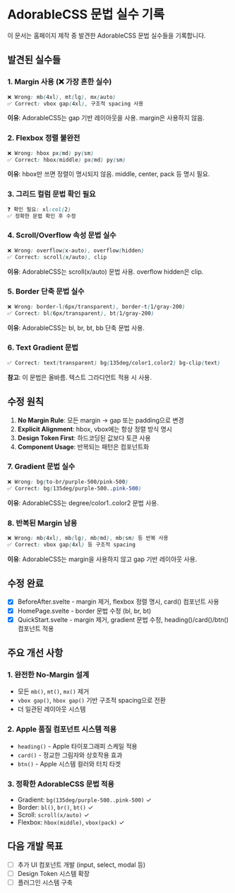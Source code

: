 # AdorableCSS 문법 실수 기록

이 문서는 홈페이지 제작 중 발견한 AdorableCSS 문법 실수들을 기록합니다.

## 발견된 실수들

### 1. Margin 사용 (❌ 가장 흔한 실수)
```css
❌ Wrong: mb(4xl), mt(lg), mx(auto)
✅ Correct: vbox gap(4xl), 구조적 spacing 사용
```
**이유**: AdorableCSS는 gap 기반 레이아웃을 사용. margin은 사용하지 않음.

### 2. Flexbox 정렬 불완전
```css
❌ Wrong: hbox px(md) py(sm)
✅ Correct: hbox(middle) px(md) py(sm)
```
**이유**: hbox만 쓰면 정렬이 명시되지 않음. middle, center, pack 등 명시 필요.

### 3. 그리드 컬럼 문법 확인 필요
```css
❓ 확인 필요: xl:col(2) 
✅ 정확한 문법 확인 후 수정
```

### 4. Scroll/Overflow 속성 문법 실수
```css
❌ Wrong: overflow(x-auto), overflow(hidden)
✅ Correct: scroll(x/auto), clip
```
**이유**: AdorableCSS는 scroll(x/auto) 문법 사용. overflow hidden은 clip.

### 5. Border 단축 문법 실수
```css
❌ Wrong: border-l(6px/transparent), border-t(1/gray-200)
✅ Correct: bl(6px/transparent), bt(1/gray-200)
```
**이유**: AdorableCSS는 bl, br, bt, bb 단축 문법 사용.

### 6. Text Gradient 문법
```css
✅ Correct: text(transparent) bg(135deg/color1,color2) bg-clip(text)
```
**참고**: 이 문법은 올바름. 텍스트 그라디언트 적용 시 사용.

## 수정 원칙

1. **No Margin Rule**: 모든 margin → gap 또는 padding으로 변경
2. **Explicit Alignment**: hbox, vbox에는 항상 정렬 방식 명시  
3. **Design Token First**: 하드코딩된 값보다 토큰 사용
4. **Component Usage**: 반복되는 패턴은 컴포넌트화

### 7. Gradient 문법 실수
```css
❌ Wrong: bg(to-br/purple-500/pink-500)
✅ Correct: bg(135deg/purple-500..pink-500)
```
**이유**: AdorableCSS는 degree/color1..color2 문법 사용.

### 8. 반복된 Margin 남용
```css
❌ Wrong: mb(4xl), mb(lg), mb(md), mb(sm) 등 반복 사용
✅ Correct: vbox gap(4xl) 등 구조적 spacing
```
**이유**: AdorableCSS는 margin을 사용하지 않고 gap 기반 레이아웃 사용.

## 수정 완료

- [x] BeforeAfter.svelte - margin 제거, flexbox 정렬 명시, card() 컴포넌트 사용
- [x] HomePage.svelte - border 문법 수정 (bl, br, bt)  
- [x] QuickStart.svelte - margin 제거, gradient 문법 수정, heading()/card()/btn() 컴포넌트 적용

## 주요 개선 사항

### 1. 완전한 No-Margin 설계
- 모든 `mb()`, `mt()`, `mx()` 제거
- `vbox gap()`, `hbox gap()` 기반 구조적 spacing으로 전환
- 더 일관된 레이아웃 시스템

### 2. Apple 품질 컴포넌트 시스템 적용
- `heading()` - Apple 타이포그래피 스케일 적용
- `card()` - 정교한 그림자와 상호작용 효과
- `btn()` - Apple 시스템 컬러와 터치 타겟

### 3. 정확한 AdorableCSS 문법 적용
- Gradient: `bg(135deg/purple-500..pink-500)` ✓
- Border: `bl()`, `br()`, `bt()` ✓ 
- Scroll: `scroll(x/auto)` ✓
- Flexbox: `hbox(middle)`, `vbox(pack)` ✓

## 다음 개발 목표

- [ ] 추가 UI 컴포넌트 개발 (input, select, modal 등)
- [ ] Design Token 시스템 확장
- [ ] 플러그인 시스템 구축